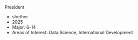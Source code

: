 President

- she/her
- 2025
- Major: 6-14
- Areas of Interest: Data Science, International Development
